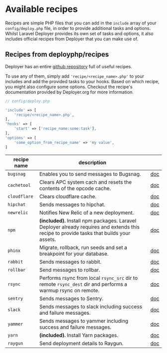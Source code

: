 # Available recipes

Recipes are simple PHP files that you can add in the `include` array of your `config/deploy.php` file, in order to provide additional tasks and options. Whilst Laravel Deployer provides its own set of tasks and options, it also includes official recipes from Deployer that you can make use of.

## Recipes from deployphp/recipes

Deployer has an entire [github repository](https://github.com/deployphp/recipes) full of useful recipes.

To use any of them, simply add `'recipe/<recipe_name>.php'` to your includes and add the provided tasks to your hooks. Based on which recipe, you might also configure some options. Checkout the recipe's documentation provided by Deployer.org for more information.

```php
// config/deploy.php

'include' => [
    'recipe/<recipe_name>.php',
],
'hooks' => [
    'start' => ['recipe_name:some:task'],
],
'options' => [
    'some_option_from_recipe_name' => 'my value',
]
```

| recipe name | description | |
| - | - | - |
| `bugsnag` | Enables you to send messages to Bugsnag. | [doc](https://github.com/deployphp/recipes/blob/master/docs/bugsnag.md) |
| `cachetool` | Clears APC system cach and resets the contents of the opcode cache. | [doc](https://github.com/deployphp/recipes/blob/master/docs/cachetool.md) |
| `cloudflare` | Clears cloudflare cache. | [doc](https://github.com/deployphp/recipes/blob/master/docs/cloudflare.md) |
| `hipchat` | Sends messages to hipchat. | [doc](https://github.com/deployphp/recipes/blob/master/docs/hipchat.md) |
| `newrelic` | Notifies New Relic of a new deployment. | [doc](https://github.com/deployphp/recipes/blob/master/docs/newrelic.md) |
| `npm` | **(included).** Install npm packages. Laravel Deployer already requires and extends this recipe to provide tasks that builds your assets. | [doc](https://github.com/deployphp/recipes/blob/master/docs/npm.md) |
| `phinx` | Migrate, rollback, run seeds and set a breakpoint for your database. | [doc](https://github.com/deployphp/recipes/blob/master/docs/phinx.md) |
| `rabbit` | Sends messages to rabbit. | [doc](https://github.com/deployphp/recipes/blob/master/docs/rabbit.md) |
| `rollbar` | Send messages to rollbar. | [doc](https://github.com/deployphp/recipes/blob/master/docs/rollbar.md) |
| `rsync` | Performs rsync from local `rsync_src` dir to remote `rsync_dest` dir and performs a warmup rsync on remote. | [doc](https://github.com/deployphp/recipes/blob/master/docs/rsync.md) |
| `sentry` | Sends messages to Sentry. | [doc](https://github.com/deployphp/recipes/blob/master/docs/sentry.md) |
| `slack` | Sends messages to slack including success and failure messages. | [doc](https://github.com/deployphp/recipes/blob/master/docs/slack.md) |
| `yammer` | Sends messages to yammer including success and failure messages. | [doc](https://github.com/deployphp/recipes/blob/master/docs/yammer.md) |
| `yarn` | **(included).** Install Yarn packages. | [doc](https://github.com/deployphp/recipes/blob/master/docs/yarn.md) |
| `raygun` | Send deployment details to Raygun. | [doc](https://github.com/deployphp/recipes/blob/master/docs/raygun.md) |

